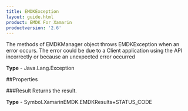 ```yaml
---
title: EMDKException
layout: guide.html
product: EMDK For Xamarin 
productversion: '2.6' 
---
```

The methods of EMDKManager object throws EMDKException when an error occurs.
    The error could be due to a Client application using the API incorrectly
    or because an unexpected error occurred

**Type** - Java.Lang.Exception

##Properties

###Result
Returns the result.

**Type** - Symbol.XamarinEMDK.EMDKResults+STATUS_CODE
